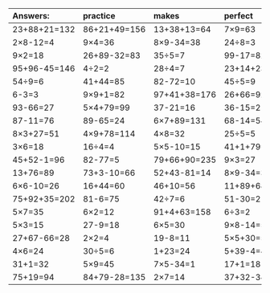 | Answers: | practice | makes | perfect | ! |
| :--- | :--- | :--- | :--- | :--- |
| 23+88+21=132 | 86+21+49=156 | 13+38+13=64 | 7×9=63 | 2×4+67=75 | 
| 2×8-12=4 | 9×4=36 | 8×9-34=38 | 24÷8=3 | 48+40+7=95 | 
| 9×2=18 | 26+89-32=83 | 35÷5=7 | 99-17=82 | 5×4+70=90 | 
| 95+96-45=146 | 4÷2=2 | 28÷4=7 | 23+14+23=60 | 46+15+97=158 | 
| 54÷9=6 | 41+44=85 | 82-72=10 | 45÷5=9 | 48-13=35 | 
| 6-3=3 | 9×9+1=82 | 97+41+38=176 | 26+66=92 | 6×7=42 | 
| 93-66=27 | 5×4+79=99 | 37-21=16 | 36-15=21 | 6×4=24 | 
| 87-11=76 | 89-65=24 | 6×7+89=131 | 68-14=54 | 9×9=81 | 
| 8×3+27=51 | 4×9+78=114 | 4×8=32 | 25÷5=5 | 12÷3=4 | 
| 3×6=18 | 16÷4=4 | 5×5-10=15 | 41+1+79=121 | 8×2=16 | 
| 45+52-1=96 | 82-77=5 | 79+66+90=235 | 9×3=27 | 66-35=31 | 
| 13+76=89 | 73+3-10=66 | 52+43-81=14 | 8×9-34=38 | 8×6-14=34 | 
| 6×6-10=26 | 16+44=60 | 46+10=56 | 11+89+68=168 | 5×4+50=70 | 
| 75+92+35=202 | 81-6=75 | 42÷7=6 | 51-30=21 | 2×8=16 | 
| 5×7=35 | 6×2=12 | 91+4+63=158 | 6÷3=2 | 56-25=31 | 
| 5×3=15 | 27-9=18 | 6×5=30 | 9×8-14=58 | 2×6=12 | 
| 27+67-66=28 | 2×2=4 | 19-8=11 | 5×5+30=55 | 29-9=20 | 
| 4×6=24 | 30÷5=6 | 1+23=24 | 5+39-4=40 | 21+74=95 | 
| 31+1=32 | 5×9=45 | 7×5-34=1 | 17+1=18 | 8×9=72 | 
| 75+19=94 | 84+79-28=135 | 2×7=14 | 37+32-34=35 | 6×3=18 | 
